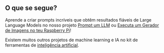 ## O que se segue?

Aprende a criar prompts incríveis que obtêm resultados fiáveis de Large Language Models no nosso projeto [Prompt um LLM](http://rpf.io/llmprompt) ou [Executa um Gerador de Imagens no teu Raspberry Pi](http://rpf.io/sdpi)!

Existem muitos outros projetos de machine learning e IA no kit de ferramentas de [inteligência artificial](https://projects.raspberrypi.org/pt-PT/pathways/ai-toolkit).
